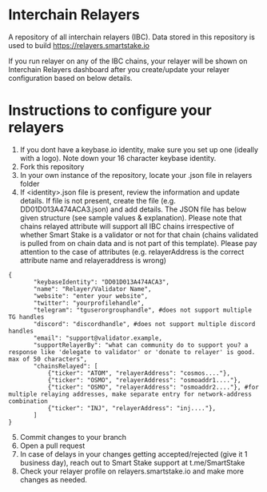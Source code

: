 # Interchain Relayers

A repository of all interchain relayers (IBC). Data stored in this repository is used to build https://relayers.smartstake.io

If you run relayer on any of the IBC chains, your relayer will be shown on Interchain Relayers dashboard after you create/update your relayer configuration based on below details.


# Instructions to configure your relayers

 1. If you dont have a keybase.io identity, make sure you set up one (ideally with a logo). Note down your 16 character keybase identity.
 2. Fork this repository
 3. In your own instance of the repository, locate your <identity>.json file in relayers folder
 4. If &lt;identity&gt;.json file is present, review the information and update details. If file is not present, create the file (e.g. DD01D013A474ACA3.json) and add details. The JSON file has below given structure (see sample values & explanation). Please note that chains relayed attribute will support all IBC chains irrespective of whether Smart Stake is a validator or not for that chain (chains validated is pulled from on chain data and is not part of this template). Please pay attention to the case of attributes (e.g. relayerAddress is the correct attribute name and relayeraddress is wrong)
 ```   
 {
    	"keybaseIdentity": "DD01D013A474ACA3",
    	"name": "Relayer/Validator Name",
    	"website": "enter your website",
    	"twitter": "yourprofilehandle",
    	"telegram": "tguserorgrouphandle", #does not support multiple TG handles
    	"discord": "discordhandle", #does not support multiple discord handles
    	"email": "support@validator.example,
    	"supportRelayerBy": "what can community do to support you? a response like 'delegate to validator' or 'donate to relayer' is good. max of 50 characters",
    	"chainsRelayed": [
    		{"ticker": "ATOM", "relayerAddress": "cosmos...."},
    		{"ticker": "OSMO", "relayerAddress": "osmoaddr1...."},
    		{"ticker": "OSMO", "relayerAddress": "osmoaddr2...."}, #for multiple relaying addresses, make separate entry for network-address combination 
    		{"ticker": "INJ", "relayerAddress": "inj...."},
    	]
 }
 ```
 5. Commit changes to your branch
 6. Open a pull request
 7. In case of delays in your changes getting accepted/rejected (give it 1 business day), reach out to Smart Stake support at t.me/SmartStake
 8. Check your relayer profile on relayers.smartstake.io and make more changes as needed.
 
